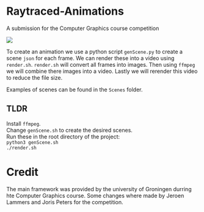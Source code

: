 # Raytraced-Animations
A submission for the Computer Graphics course competition

[![](http://img.youtube.com/vi/-m9zLEQgo_c/0.jpg)](http://www.youtube.com/watch?v=-m9zLEQgo_c "")

To create an animation we use a python script `genScene.py` to create a scene `json` for each frame. We can render these into a video using `render.sh`. `render.sh` will convert all frames into images. Then using `ffmpeg` we will combine there images into a video. Lastly we will rerender this video to reduce the file size.

Examples of scenes can be found in the `Scenes` folder.

## TLDR
Install `ffmpeg`. \
Change `genScene.sh` to create the desired scenes. \
Run these in the root directory of the project: \
`python3 genScene.sh` \
`./render.sh`

# Credit
The main framework was provided by the university of Groningen durring hte Computer Graphics course. Some changes where made by Jeroen Lammers and Joris Peters for the competition.
